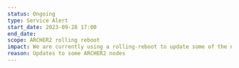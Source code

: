 ```yaml
---
status: Ongoing
type: Service Alert
start_date: 2023-09-28 17:00
end_date: 
scope: ARCHER2 rolling reboot
impact: We are currently using a rolling-reboot to update some of the nodes on ARCHER2.  <br/>Whist this is ongoing, existing running work will continue but some new work will not be started.  <br/>Serial work is unaffected.  
reason: Updates to some ARCHER2 nodes
---
```

